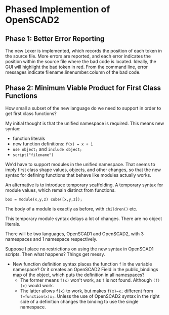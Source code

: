 # Phased Implemention of OpenSCAD2

## Phase 1: Better Error Reporting
The new Lexer is implemented, which records the position of each token in the source file.
More errors are reported, and each error indicates the position within the source file
where the bad code is located. Ideally, the GUI will highlight the bad token in red.
From the command line, error messages indicate filename:linenumber:column of the bad code.

## Phase 2: Minimum Viable Product for First Class Functions
How small a subset of the new language do we need to support in order to get first class functions?

My initial thought is that the unified namespace is required.
This means new syntax:
* function literals
* new function definitions: `f(x) = x + 1`
* `use object;` and `include object;`
* `script("filename")`

We'd have to support modules in the unified namespace.
That seems to imply first class shape values, objects, and other changes,
so that the new syntax for defining functions that behave like modules actually works.

An alternative is to introduce temporary scaffolding.
A temporary syntax for module values, which remain distinct from functions.
```
box = module(x,y,z) cube([x,y,z]);
```
The body of a module is exactly as before, with `children()` etc.

This temporary module syntax delays a lot of changes.
There are no object literals.

There will be two languages, OpenSCAD1 and OpenSCAD2,
with 3 namespaces and 1 namespace respectively.

Suppose I place no restrictions on using the new syntax in OpenSCAD1 scripts.
Then what happens? Things get messy.
* New function definition syntax places the function `f` in the variable namespace?
  Or it creates an OpenSCAD2 Field in the public_bindings map of the object,
  which puts the definition in all namespaces?
  * The former means `f(x)` won't work, as `f` is not found.
    Although `(f)(x)` would work.
  * The latter allows `f(x)` to work,
    but makes `f(x)=x;` different from `f=function(x)x;`.
    Unless the use of OpenSCAD2 syntax in the right side of a definition
    changes the binding to use the single namespace.

  
